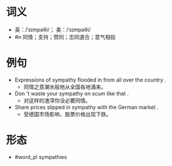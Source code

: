 # 词义
- 英：/ˈsɪmpəθi/； 美：/ˈsɪmpəθi/
- #n 同情；支持；赞同；志同道合；意气相投
# 例句
- Expressions of sympathy flooded in from all over the country .
	- 同情之意潮水般地从全国各地涌来。
- Don 't waste your sympathy on scum like that .
	- 对这样的渣滓你没必要同情。
- Share prices slipped in sympathy with the German market .
	- 受德国市场影响，股票价格出现下跌。
# 形态
- #word_pl sympathies

